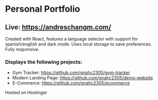 # Personal Portfolio

## Live: https://andreschangm.com/

Created with React, features a language selector with support for spanish/english and dark mode. Uses local storage to save preferences. Fully responsive.

### Displays the following projects:
- Gym Tracker: https://github.com/gnahc2305/gym-tracker
- Modern Landing Page: https://github.com/gnahc2305/demo-website
- E-Commerce: https://github.com/gnahc2305/ecommerce


Hosted on Hostinger
